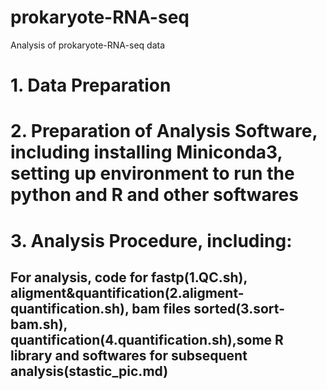 # prokaryote-RNA-seq

Analysis of prokaryote-RNA-seq data
# 1. Data Preparation
# 2. Preparation of Analysis Software, including installing Miniconda3, setting up environment to run the python and R and other softwares
# 3. Analysis Procedure, including:
## For analysis, code for fastp(1.QC.sh), aligment&quantification(2.aligment-quantification.sh), bam files sorted(3.sort-bam.sh), quantification(4.quantification.sh),some R library and softwares for subsequent analysis(stastic_pic.md) 
